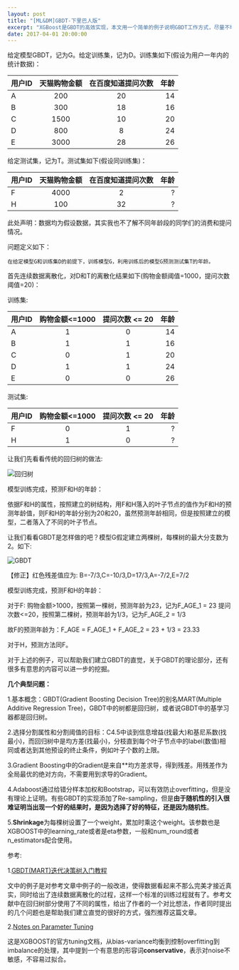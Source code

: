 ```yaml
---
layout: post
title: "[ML&DM]GBDT-下里巴人版"
excerpt: "XGBoost是GBDT的高效实现，本文用一个简单的例子说明GBDT工作方式，尽量不堆公式。同时关于XGBOOST，给出了几个经典的问题，关于XGBOOST在实现上可能带有作者们自己的偏好，不管怎样，从比赛和项目使用来看，效果很不错。"
date: 2017-04-01 20:00:00
---
```


给定模型GBDT，记为G。给定训练集，记为D。训练集如下(假设为用户一年内的统计数据)：

|用户ID|天猫购物金额|在百度知道提问次数|年龄|
|--|:---:|:---:|---:|
|A|200|20|14|
|B|300|18|16|
|C|1500|10|20|
|D|800|8|24|
|E|3000|28|26|

给定测试集，记为T。测试集如下(假设同训练集)：

|用户ID|天猫购物金额|在百度知道提问次数|年龄|
|--|:---:|:---:|---:|
|F|4000|2|?|
|H|100|32|?|

此处声明：数据均为假设数据，其实我也不了解不同年龄段的同学们的消费和提问情况。

问题定义如下：

    在给定模型G和训练集D的前提下，训练模型G，利用训练后的模型G预测测试集T的年龄。

首先连续数据离散化，对D和T的离散化结果如下(购物金额阈值=1000，提问次数阈值=20)：

训练集:

|用户ID|购物金额<=1000|提问次数 <= 20|年龄|
|--|:---:|:---:|---:|
|A|1|0|14|
|B|1|1|16|
|C|0|1|20|
|D|1|1|24|
|E|0|0|26|

测试集:

|用户ID|购物金额<=1000|提问次数 <= 20|年龄|
|--|:---:|:---:|---:|
|F|0|1|?|
|H|1|0|?|

让我们先看看传统的回归树的做法:

![回归树](http://wx2.sinaimg.cn/mw690/aba7d18bgy1fe7gai1lqrj20gw08caa4.jpg)

模型训练完成，预测F和H的年龄：

依据F和H的属性，按照建立的树结构，用F和H落入的叶子节点的值作为F和H的预测年龄值，则F和H的年龄分别为20和20，虽然预测年龄相同，但是按照建立的模型，二者落入了不同的叶子节点。

让我们看看GBDT是怎样做的吧？模型G假定建立两棵树，每棵树的最大分支数为2。如下:

![GBDT](http://wx4.sinaimg.cn/mw690/aba7d18bgy1fe7gxvo95ej20cq0dc3yn.jpg)

【修正】红色残差值应为: B=-7/3,C=-10/3,D=17/3,A=-7/2,E=7/2

模型训练完成，预测F和H的年龄：

对于F:
    购物金额>1000，按照第一棵树，预测年龄为23，记为F_AGE_1 = 23
    提问次数<=20，按照第二棵树，预测年龄为1/3，记为F_AGE_2 = 1/3

故F的预测年龄为：F_AGE = F_AGE_1 + F_AGE_2 = 23 + 1/3 = 23.33

对于H，预测方法同F。

对于上述的例子，可以帮助我们建立GBDT的直觉，关于GBDT的理论部分，还有很多有意思的内容可以进一步的挖掘。

**几个典型问题：**

1.基本概念：GBDT(Gradient Boosting Decision Tree)的别名MART(Multiple Additive Regression Tree)，GBDT中的树都是回归树，或者说GBDT中的基学习器都是回归树。

2.选择分割属性和分割阈值的目标：C4.5中谈到信息增益(找最大)和基尼系数(找最小)，而回归树中是均方差(找最小)，分枝直到每个叶子节点中的label(数值)相同或者达到其他预设的终止条件，例如叶子个数的上限。

3.Gradient Boosting中的Gradient是来自**均方差求导，得到残差。用残差作为全局最优的绝对方向，不需要用到求导的Gradient。

4.Adaboost通过给错分样本加权和Bootstrap，可以有效防止overfitting，但是没有理论上证明。有些GBDT的实现添加了Re-sampling，但是**由于随机性的引入很难证明当出现一个好的结果时，是因为选择了好的特征，还是因为随机性**。

5.**Shrinkage**为每棵树设置了一个weight，累加时乘这个weight。该参数也是XGBOOST中的learning_rate或者是eta参数，一般和num_round或者n_estimators配合使用。


参考:

1.[GBDT(MART)迭代决策树入门教程](http://blog.csdn.net/w28971023/article/details/8240756)

文中的例子是对参考文章中例子的一般改进，使得数据看起来不那么完美才接近真实，同时给出了连续数据离散化的过程，这样一个标准的训练过程就有了。参考文献中在回归树部分使用了不同的属性，给出了作者的一个对比想法，作者同时提出的几个问题也是帮助我们建立直觉的很好的方式，强烈推荐这篇文章。

2.[Notes on Parameter Tuning](http://xgboost.readthedocs.io/en/latest/how_to/param_tuning.html)

这是XGBOOST的官方tuning文档，从bias-variance均衡到控制overfitting到imbalance的处理，其中提到一个有意思的形容词**conservative**，表示对noise不敏感，不容易过拟合。






    